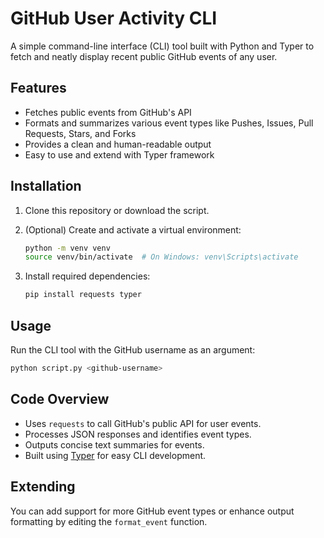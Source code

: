 # GitHub User Activity CLI
A simple command-line interface (CLI) tool built with Python and Typer to fetch and neatly display recent public GitHub events of any user.

## Features

- Fetches public events from GitHub's API
- Formats and summarizes various event types like Pushes, Issues, Pull Requests, Stars, and Forks
- Provides a clean and human-readable output
- Easy to use and extend with Typer framework

## Installation
1. Clone this repository or download the script.

2. (Optional) Create and activate a virtual environment:
   ```bash
   python -m venv venv
   source venv/bin/activate  # On Windows: venv\Scripts\activate
   ```

3. Install required dependencies:
   ```bash
   pip install requests typer
   ```

## Usage
Run the CLI tool with the GitHub username as an argument:

```bash
python script.py <github-username>
```

## Code Overview

- Uses `requests` to call GitHub's public API for user events.
- Processes JSON responses and identifies event types.
- Outputs concise text summaries for events.
- Built using [Typer](https://typer.tiangolo.com/) for easy CLI development.

## Extending
You can add support for more GitHub event types or enhance output formatting by editing the `format_event` function.
